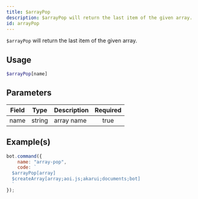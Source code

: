 ```yaml
---
title: $arrayPop
description: $arrayPop will return the last item of the given array.
id: arrayPop
---
```


`$arrayPop` will return the last item of the given array.

## Usage

```php
$arrayPop[name]
```

## Parameters

| Field | Type   | Description | Required |
|-------|--------|-------------|:--------:|
| name  | string | array name  |   true   |

## Example(s)

```javascript
bot.command({
    name: "array-pop",
    code: `
  $arrayPop[array]
  $createArray[array;aoi.js;akarui;documents;bot]
  `
});
```